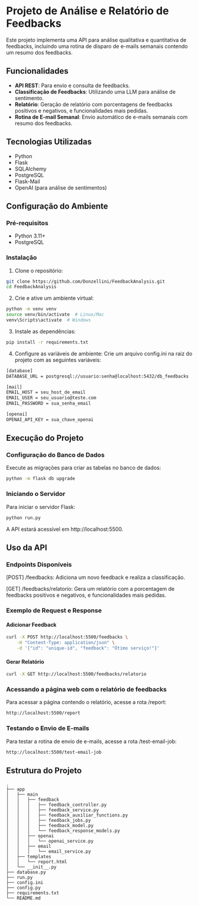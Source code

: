 # Projeto de Análise e Relatório de Feedbacks

Este projeto implementa uma API para análise qualitativa e quantitativa de feedbacks, incluindo uma rotina de disparo de e-mails semanais contendo um resumo dos feedbacks.

## Funcionalidades

- **API REST**: Para envio e consulta de feedbacks.
- **Classificação de Feedbacks**: Utilizando uma LLM para análise de sentimento.
- **Relatório**: Geração de relatório com porcentagens de feedbacks positivos e negativos, e funcionalidades mais pedidas.
- **Rotina de E-mail Semanal**: Envio automático de e-mails semanais com resumo dos feedbacks.

## Tecnologias Utilizadas

- Python
- Flask
- SQLAlchemy
- PostgreSQL
- Flask-Mail
- OpenAI (para análise de sentimentos)

## Configuração do Ambiente

### Pré-requisitos

- Python 3.11+
- PostgreSQL

### Instalação

1. Clone o repositório:

```bash
git clone https://github.com/Donzellini/FeedbackAnalysis.git
cd FeedbackAnalysis
```

2. Crie e ative um ambiente virtual:

```bash
python -m venv venv
source venv/bin/activate  # Linux/Mac
venv\Scripts\activate  # Windows
```

3. Instale as dependências:

```bash
pip install -r requirements.txt
```

4. Configure as variáveis de ambiente:
Crie um arquivo config.ini na raiz do projeto com as seguintes variáveis:

```bash
[database]  
DATABASE_URL = postgresql://usuario:senha@localhost:5432/db_feedbacks  

[mail]  
EMAIL_HOST = seu_host_de_email 
EMAIL_USER = seu_usuario@teste.com
EMAIL_PASSWORD = sua_senha_email

[openai]  
OPENAI_API_KEY = sua_chave_openai
```

## Execução do Projeto

### Configuração do Banco de Dados
Execute as migrações para criar as tabelas no banco de dados:

```bash
python -m flask db upgrade
```

### Iniciando o Servidor
Para iniciar o servidor Flask:

```bash
python run.py
```

A API estará acessível em http://localhost:5500.

## Uso da API

### Endpoints Disponíveis

[POST] /feedbacks: Adiciona um novo feedback e realiza a classificação.

[GET] /feedbacks/relatorio: Gera um relatório com a porcentagem de feedbacks positivos e negativos, e funcionalidades mais pedidas.

### Exemplo de Request e Response
#### Adicionar Feedback

```bash
curl -X POST http://localhost:5500/feedbacks \
    -H "Content-Type: application/json" \
    -d '{"id": "unique-id", "feedback": "Ótimo serviço!"}'
```

#### Gerar Relatório

```bash
curl -X GET http://localhost:5500/feedbacks/relatorio
```

### Acessando a página web com o relatório de feedbacks

Para acessar a página contendo o relatório, acesse a rota /report:

```bash
http://localhost:5500/report
```

### Testando o Envio de E-mails

Para testar a rotina de envio de e-mails, acesse a rota /test-email-job:

```bash
http://localhost:5500/test-email-job
```

## Estrutura do Projeto

```shell
.
├── app
│   ├── main
│   │   ├── feedback
│   │   │   ├── feedback_controller.py
│   │   │   ├── feedback_service.py
│   │   │   ├── feedback_auxiliar_functions.py
│   │   │   ├── feedback_jobs.py
│   │   │   ├── feedback_model.py
│   │   │   └── feedback_response_models.py
│   │   ├── openai
│   │   │   └── openai_service.py
│   │   ├── email
│   │   │   └── email_service.py
│   ├── templates
│   │   └── report.html
│   └── __init__.py
├── database.py
├── run.py
├── config.ini
├── config.py
├── requirements.txt
└── README.md
```
